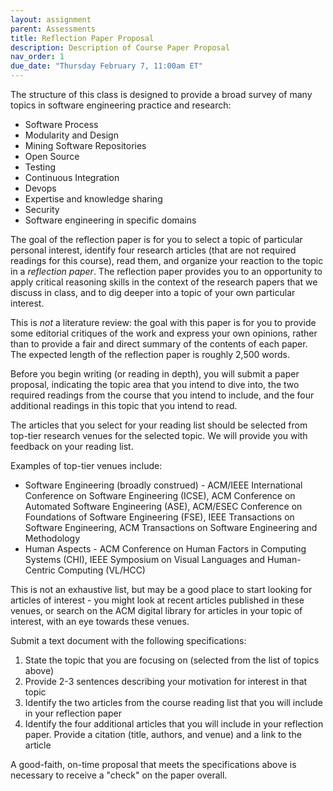 ```yaml
---
layout: assignment
parent: Assessments
title: Reflection Paper Proposal
description: Description of Course Paper Proposal
nav_order: 1
due_date: "Thursday February 7, 11:00am ET"
---
```


The structure of this class is designed to provide a broad survey of many topics in software engineering practice and research:

* Software Process
* Modularity and Design
* Mining Software Repositories
* Open Source
* Testing
* Continuous Integration
* Devops
* Expertise and knowledge sharing
* Security
* Software engineering in specific domains

The goal of the reflection paper is for you to select a topic of particular personal interest, identify four research articles (that are not required readings for this course), read them, and organize your reaction to the topic in a *reflection paper*. The reflection paper provides you to an opportunity to apply critical reasoning skills in the context of the research papers that we discuss in class, and to dig deeper into a topic of your own particular interest.

This is *not* a literature review: the goal with this paper is for you to provide some editorial critiques of the work and express your own opinions, rather than to provide a fair and direct summary of the contents of each paper. The expected length of the reflection paper is roughly 2,500 words.

Before you begin writing (or reading in depth), you will submit a paper proposal, indicating the topic area that you intend to dive into, the two required readings from the course that you intend to include, and the four additional readings in this topic that you intend to read.

The articles that you select for your reading list should be selected from top-tier research venues for the selected topic. We will provide you with feedback on your reading list. 

Examples of top-tier venues include:
* Software Engineering (broadly construed) - ACM/IEEE International Conference on Software Engineering (ICSE), ACM Conference on Automated Software Engineering (ASE), ACM/ESEC Conference on Foundations of Software Engineering (FSE), IEEE Transactions on Software Engineering, ACM Transactions on Software Engineering and Methodology
* Human Aspects - ACM Conference on Human Factors in Computing Systems (CHI), IEEE Symposium on Visual Languages and Human-Centric Computing (VL/HCC)

This is not an exhaustive list, but may be a good place to start looking for articles of interest - you might look at recent articles published in these venues, or search on the ACM digital library for articles in your topic of interest, with an eye towards these venues. 

Submit a text document with the following specifications:
1. State the topic that you are focusing on (selected from the list of topics above)
2. Provide 2-3 sentences describing your motivation for interest in that topic
3. Identify the two articles from the course reading list that you will include in your reflection paper
4. Identify the four additional articles that you will include in your reflection paper. Provide a citation (title, authors, and venue) and a link to the article

A good-faith, on-time proposal that meets the specifications above is necessary to receive a "check" on the paper overall.